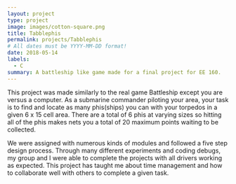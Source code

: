 ```yaml
---
layout: project
type: project
image: images/cotton-square.png
title: Tabblephis
permalink: projects/Tabblephis
# All dates must be YYYY-MM-DD format!
date: 2018-05-14
labels:
  - C
summary: A battleship like game made for a final project for EE 160.
---
```


This project was made similarly to the real game Battleship except you are versus a computer. As a submarine commander piloting
your area, your task is to find and locate as many phis(ships) you can with your torpedos in a given 6 x 15 cell area. There are
a total of 6 phis at varying sizes so hitting all of the phis makes nets you a total of 20 maximum points waiting to be collected.

We were assigned with numerous kinds of modules and followed a five step design process. Through many different experiments and
coding debugs, my group and I were able to complete the projects with all drivers working as expected. This project has taught me 
about time management and how to collaborate well with others to complete a given task.
